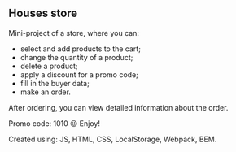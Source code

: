 ## Houses store

Mini-project of a store, where you can:

* select and add products to the cart;
* change the quantity of a product;
* delete a product;
* apply a discount for a promo code;
* fill in the buyer data;
* make an order.

After ordering, you can view detailed information about the order.

Promo code: 1010 😉 Enjoy!

Created using: JS, HTML, CSS, LocalStorage, Webpack, BEM.
